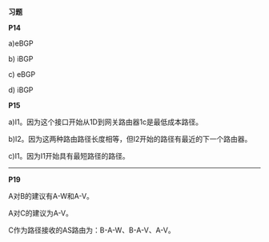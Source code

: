 **习题**

**P14**

a)eBGP

b) iBGP

c) eBGP

d) iBGP



**P15**

a)I1。因为这个接口开始从1D到网关路由器1c是最低成本路径。

b)I2。因为这两种路由路径长度相等，但I2开始的路径有最近的下一个路由器。

c)I1。因为I1开始具有最短路径的路径。

------

**P19**

A对B的建议有A-W和A-V。

A对C的建议为A-V。

C作为路径接收的AS路由为：B-A-W、B-A-V、A-V。

